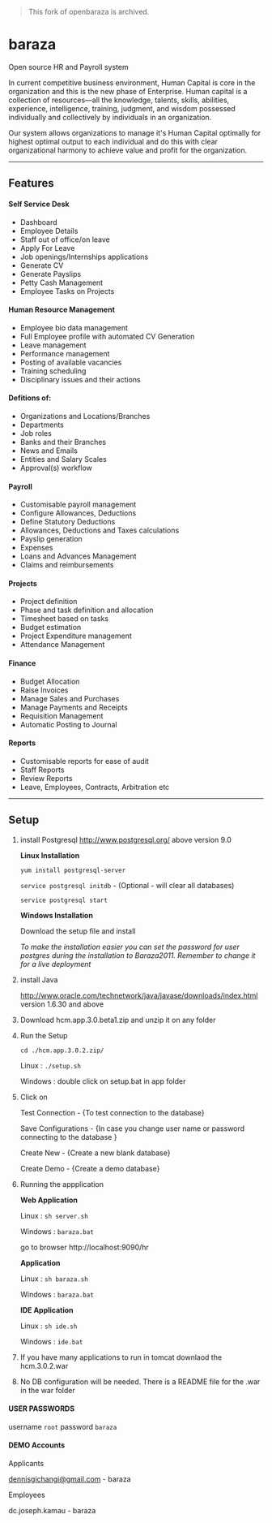 > This fork of openbaraza is archived. 

# baraza
Open source HR and Payroll system

In current competitive business environment, Human Capital is core in the organization and this is the new phase of Enterprise.
Human capital is a collection of resources—all the knowledge, talents, skills, abilities, experience, intelligence, training, judgment, and wisdom possessed individually and collectively by individuals in an organization.

Our system allows organizations to manage it's Human Capital optimally for highest optimal output to each individual and do this with clear organizational harmony to achieve value and profit for the organization.
<hr/>

## Features

#### Self Service Desk
- Dashboard
- Employee Details
- Staff out of office/on leave
- Apply For Leave
- Job openings/Internships applications
- Generate CV
- Generate Payslips
- Petty Cash Management
- Employee Tasks on Projects
 	
#### Human Resource Management
- Employee bio data management
- Full Employee profile with automated CV Generation
- Leave management
- Performance management
- Posting of available vacancies
- Training scheduling
- Disciplinary issues and their actions

#### Defitions of:
- Organizations and Locations/Branches
- Departments
- Job roles 
- Banks and their Branches
- News and Emails
- Entities and Salary Scales
- Approval(s) workflow

#### Payroll
- Customisable payroll management
- Configure Allowances, Deductions
- Define Statutory Deductions
- Allowances, Deductions and Taxes calculations
- Payslip generation
- Expenses
- Loans and Advances Management
- Claims and reimbursements

#### Projects
- Project definition
- Phase and task definition and allocation
- Timesheet based on tasks
- Budget estimation
- Project Expenditure management
- Attendance Management

#### Finance
- Budget Allocation
- Raise Invoices 
- Manage Sales and Purchases 
- Manage Payments and Receipts 
- Requisition Management
- Automatic Posting to Journal

#### Reports
- Customisable reports for ease of audit
- Staff Reports
- Review Reports
- Leave, Employees, Contracts, Arbitration etc
<hr/>

## Setup

1. install Postgresql http://www.postgresql.org/ above version 9.0
	
	**Linux Installation**

	`yum install postgresql-server`

	`service postgresql initdb` - (Optional - will clear all databases)
	
	`service postgresql start`

	**Windows Installation**
	
	Download the setup file and install
	
	*To make the installation easier you can set the password for user postgres during the installation to Baraza2011. Remember to change it for a live deployment*

2. install Java 

	http://www.oracle.com/technetwork/java/javase/downloads/index.html version 1.6.30 and above

3. Download hcm.app.3.0.beta1.zip and unzip it on any folder

4. Run the Setup

	`cd ./hcm.app.3.0.2.zip/`
	
	Linux : `./setup.sh`
	
	Windows : double click on setup.bat in app folder

5. Click on 

	Test Connection - {To test connection to the database}
	
	Save Configurations - {In case you change user name or password connecting to the database }
	
	Create New - {Create a new blank database}
	
	Create Demo - {Create a demo database}

6. Running the appplication

	**Web Application**
	
	Linux : `sh server.sh`
	
	Windows : `baraza.bat`
	
	go to browser http://localhost:9090/hr

	**Application**
	
	Linux : `sh baraza.sh`
	
	Windows : `baraza.bat`

	**IDE Application**
	
	Linux : `sh ide.sh`
	
	Windows : `ide.bat`

7. If you have many applications to run in tomcat downlaod the hcm.3.0.2.war 
8. No DB configuration will be needed. There is a README file for the .war in the war folder

#### USER PASSWORDS

username `root`
password `baraza`

#### DEMO Accounts

Applicants

dennisgichangi@gmail.com - baraza

Employees

dc.joseph.kamau - baraza
